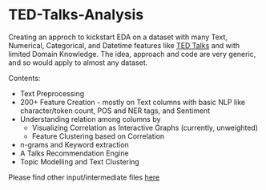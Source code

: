 # TED-Talks-Analysis
Creating an approch to kickstart EDA on a dataset with many Text, Numerical, Categorical, and Datetime features like [TED Talks](https://www.kaggle.com/thegupta/ted-talk/) and with limited Domain Knowledge. The idea, approach and code are very generic, and so would apply to almost any dataset. 

Contents:
 * Text Preprocessing
 * 200+ Feature Creation - mostly on Text columns with basic NLP like character/token count, POS and NER tags, and Sentiment
 * Understanding relation among columns by
    * Visualizing Correlation as Interactive Graphs (currently, unweighted)
    * Feature Clustering based on Correlation
 * n-grams and Keyword extraction
 * A Talks Recommendation Engine
 * Topic Modelling and Text Clustering


Please find other input/intermediate files [here](https://drive.google.com/drive/folders/12eIGQVSJKbsIcSCdxCWxE-d_OB76L-Tr)
